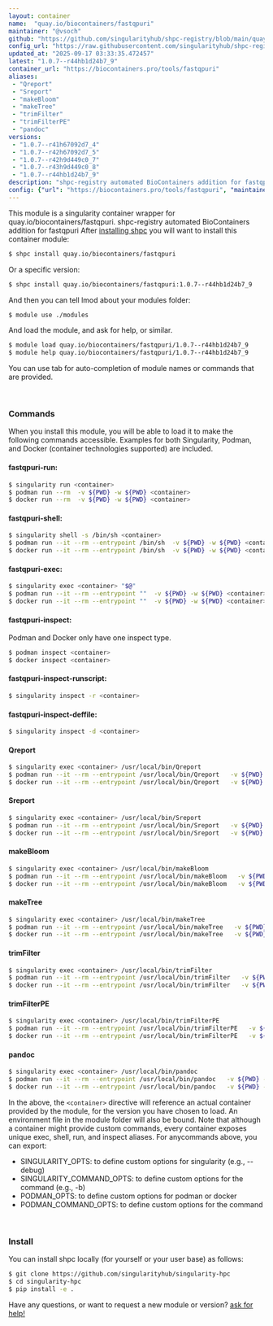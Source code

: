 ```yaml
---
layout: container
name:  "quay.io/biocontainers/fastqpuri"
maintainer: "@vsoch"
github: "https://github.com/singularityhub/shpc-registry/blob/main/quay.io/biocontainers/fastqpuri/container.yaml"
config_url: "https://raw.githubusercontent.com/singularityhub/shpc-registry/main/quay.io/biocontainers/fastqpuri/container.yaml"
updated_at: "2025-09-17 03:33:35.472457"
latest: "1.0.7--r44hb1d24b7_9"
container_url: "https://biocontainers.pro/tools/fastqpuri"
aliases:
 - "Qreport"
 - "Sreport"
 - "makeBloom"
 - "makeTree"
 - "trimFilter"
 - "trimFilterPE"
 - "pandoc"
versions:
 - "1.0.7--r41h67092d7_4"
 - "1.0.7--r42h67092d7_5"
 - "1.0.7--r42h9d449c0_7"
 - "1.0.7--r43h9d449c0_8"
 - "1.0.7--r44hb1d24b7_9"
description: "shpc-registry automated BioContainers addition for fastqpuri"
config: {"url": "https://biocontainers.pro/tools/fastqpuri", "maintainer": "@vsoch", "description": "shpc-registry automated BioContainers addition for fastqpuri", "latest": {"1.0.7--r44hb1d24b7_9": "sha256:bcf94d0ff562fb99e52bf6131a79b28f165c0439a85bbc21dfb3da0e18a3fef4"}, "tags": {"1.0.7--r41h67092d7_4": "sha256:986507af918272086f85cdb538c7d0bb18bd641b045c49d2979ed1d68a64ba73", "1.0.7--r42h67092d7_5": "sha256:7176d0119bfe56b6cba82622d97bb443001d24efc8e945be4e751af5d94a1e16", "1.0.7--r42h9d449c0_7": "sha256:8c02f0148dba9a05f61bec9fca5a47a396256783a94038c1728a480e2316caee", "1.0.7--r43h9d449c0_8": "sha256:2e7fe5eb791f39c44fd7d8c1a1af7c01a94a25441debab84a83daae3e4c8f6da", "1.0.7--r44hb1d24b7_9": "sha256:bcf94d0ff562fb99e52bf6131a79b28f165c0439a85bbc21dfb3da0e18a3fef4"}, "docker": "quay.io/biocontainers/fastqpuri", "aliases": {"Qreport": "/usr/local/bin/Qreport", "Sreport": "/usr/local/bin/Sreport", "makeBloom": "/usr/local/bin/makeBloom", "makeTree": "/usr/local/bin/makeTree", "trimFilter": "/usr/local/bin/trimFilter", "trimFilterPE": "/usr/local/bin/trimFilterPE", "pandoc": "/usr/local/bin/pandoc"}}
---
```


This module is a singularity container wrapper for quay.io/biocontainers/fastqpuri.
shpc-registry automated BioContainers addition for fastqpuri
After [installing shpc](#install) you will want to install this container module:


```bash
$ shpc install quay.io/biocontainers/fastqpuri
```

Or a specific version:

```bash
$ shpc install quay.io/biocontainers/fastqpuri:1.0.7--r44hb1d24b7_9
```

And then you can tell lmod about your modules folder:

```bash
$ module use ./modules
```

And load the module, and ask for help, or similar.

```bash
$ module load quay.io/biocontainers/fastqpuri/1.0.7--r44hb1d24b7_9
$ module help quay.io/biocontainers/fastqpuri/1.0.7--r44hb1d24b7_9
```

You can use tab for auto-completion of module names or commands that are provided.

<br>

### Commands

When you install this module, you will be able to load it to make the following commands accessible.
Examples for both Singularity, Podman, and Docker (container technologies supported) are included.

#### fastqpuri-run:

```bash
$ singularity run <container>
$ podman run --rm  -v ${PWD} -w ${PWD} <container>
$ docker run --rm  -v ${PWD} -w ${PWD} <container>
```

#### fastqpuri-shell:

```bash
$ singularity shell -s /bin/sh <container>
$ podman run --it --rm --entrypoint /bin/sh  -v ${PWD} -w ${PWD} <container>
$ docker run --it --rm --entrypoint /bin/sh  -v ${PWD} -w ${PWD} <container>
```

#### fastqpuri-exec:

```bash
$ singularity exec <container> "$@"
$ podman run --it --rm --entrypoint ""  -v ${PWD} -w ${PWD} <container> "$@"
$ docker run --it --rm --entrypoint ""  -v ${PWD} -w ${PWD} <container> "$@"
```

#### fastqpuri-inspect:

Podman and Docker only have one inspect type.

```bash
$ podman inspect <container>
$ docker inspect <container>
```

#### fastqpuri-inspect-runscript:

```bash
$ singularity inspect -r <container>
```

#### fastqpuri-inspect-deffile:

```bash
$ singularity inspect -d <container>
```


#### Qreport

```bash
$ singularity exec <container> /usr/local/bin/Qreport
$ podman run --it --rm --entrypoint /usr/local/bin/Qreport   -v ${PWD} -w ${PWD} <container> -c " $@"
$ docker run --it --rm --entrypoint /usr/local/bin/Qreport   -v ${PWD} -w ${PWD} <container> -c " $@"
```


#### Sreport

```bash
$ singularity exec <container> /usr/local/bin/Sreport
$ podman run --it --rm --entrypoint /usr/local/bin/Sreport   -v ${PWD} -w ${PWD} <container> -c " $@"
$ docker run --it --rm --entrypoint /usr/local/bin/Sreport   -v ${PWD} -w ${PWD} <container> -c " $@"
```


#### makeBloom

```bash
$ singularity exec <container> /usr/local/bin/makeBloom
$ podman run --it --rm --entrypoint /usr/local/bin/makeBloom   -v ${PWD} -w ${PWD} <container> -c " $@"
$ docker run --it --rm --entrypoint /usr/local/bin/makeBloom   -v ${PWD} -w ${PWD} <container> -c " $@"
```


#### makeTree

```bash
$ singularity exec <container> /usr/local/bin/makeTree
$ podman run --it --rm --entrypoint /usr/local/bin/makeTree   -v ${PWD} -w ${PWD} <container> -c " $@"
$ docker run --it --rm --entrypoint /usr/local/bin/makeTree   -v ${PWD} -w ${PWD} <container> -c " $@"
```


#### trimFilter

```bash
$ singularity exec <container> /usr/local/bin/trimFilter
$ podman run --it --rm --entrypoint /usr/local/bin/trimFilter   -v ${PWD} -w ${PWD} <container> -c " $@"
$ docker run --it --rm --entrypoint /usr/local/bin/trimFilter   -v ${PWD} -w ${PWD} <container> -c " $@"
```


#### trimFilterPE

```bash
$ singularity exec <container> /usr/local/bin/trimFilterPE
$ podman run --it --rm --entrypoint /usr/local/bin/trimFilterPE   -v ${PWD} -w ${PWD} <container> -c " $@"
$ docker run --it --rm --entrypoint /usr/local/bin/trimFilterPE   -v ${PWD} -w ${PWD} <container> -c " $@"
```


#### pandoc

```bash
$ singularity exec <container> /usr/local/bin/pandoc
$ podman run --it --rm --entrypoint /usr/local/bin/pandoc   -v ${PWD} -w ${PWD} <container> -c " $@"
$ docker run --it --rm --entrypoint /usr/local/bin/pandoc   -v ${PWD} -w ${PWD} <container> -c " $@"
```



In the above, the `<container>` directive will reference an actual container provided
by the module, for the version you have chosen to load. An environment file in the
module folder will also be bound. Note that although a container
might provide custom commands, every container exposes unique exec, shell, run, and
inspect aliases. For anycommands above, you can export:

 - SINGULARITY_OPTS: to define custom options for singularity (e.g., --debug)
 - SINGULARITY_COMMAND_OPTS: to define custom options for the command (e.g., -b)
 - PODMAN_OPTS: to define custom options for podman or docker
 - PODMAN_COMMAND_OPTS: to define custom options for the command

<br>

### Install

You can install shpc locally (for yourself or your user base) as follows:

```bash
$ git clone https://github.com/singularityhub/singularity-hpc
$ cd singularity-hpc
$ pip install -e .
```

Have any questions, or want to request a new module or version? [ask for help!](https://github.com/singularityhub/singularity-hpc/issues)